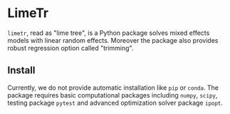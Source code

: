# LimeTr

`limetr`, read as "lime tree", is a Python package solves mixed effects models with linear random effects.
Moreover the package also provides robust regression option called "trimming".

## Install
Currently, we do not provide automatic installation like `pip` or `conda`.
The package requires basic computational packages including `numpy`, `scipy`,
testing package `pytest` and advanced optimization solver package `ipopt`.
